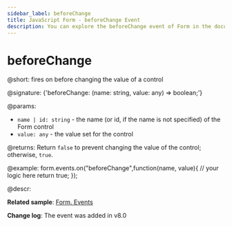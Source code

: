```yaml
---
sidebar_label: beforeChange
title: JavaScript Form - beforeChange Event 
description: You can explore the beforeChange event of Form in the documentation of the DHTMLX JavaScript UI library. Browse developer guides and API reference, try out code examples and live demos, and download a free 30-day evaluation version of DHTMLX Suite 7.
---
```


# beforeChange

@short: fires on before changing the value of a control

@signature: {'beforeChange: (name: string, value: any) => boolean;'}

@params:
- `name | id: string` - the name (or id, if the name is not specified) of the Form control
- `value: any` - the value set for the control

@returns:
Return `false` to prevent changing the value of the control; otherwise, `true`.

@example:
form.events.on("beforeChange",function(name, value){
	// your logic here
    return true;
});

@descr:

**Related sample**: [Form. Events](https://snippet.dhtmlx.com/vyipsaoa)

**Change log**: The event was added  in v8.0